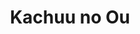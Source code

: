 --- 
title: "Kachuu no Ou"
publishdate: "2019-6-13T16:48:46+02:00"
src: "https://365manga.net/manga/kachuu-no-ou"
image: "https://data.365manga.net/images/thumbnails/16074-kachuu-no-ou.jpg"
description: "Prince Suou is betrayed by the Empress' aide, Ryuu. But what is the reason for Ryuu's treachery?"
---